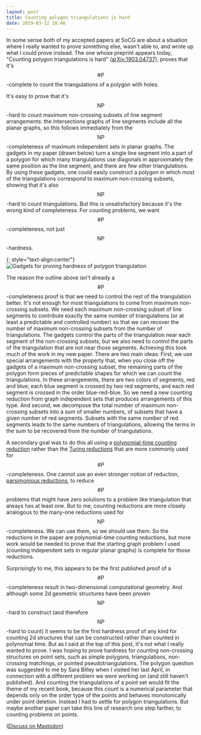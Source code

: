 ```yaml
---
layout: post
title: Counting polygon triangulations is hard
date: 2019-03-12 18:48
---
```

In some sense both of my accepted papers at SoCG are about a situation where I really wanted to prove something else, wasn't able to, and wrote up what I could prove instead. The one whose preprint appears today, "Counting polygon triangulations is hard" ([arXiv:1903.04737](http://arxiv.org/abs/1903.04737)), proves that it's $$\#\mathsf{P}$$-complete to count the triangulations of a polygon with holes.

It's easy to prove that it's $$\mathsf{NP}$$-hard to count maximum non-crossing subsets of line segment arrangements: the intersections graphs of line segments include all the planar graphs, so this follows immediately from the $$\mathsf{NP}$$-completeness of maximum independent sets in planar graphs. The gadgets in my paper (drawn below) turn a single line segment into a part of a polygon for which many triangulations use diagonals in approximately the same position as the line segment, and there are few other triangulations. By using these gadgets, one could easily construct a polygon in which most of the triangulations correspond to maximum non-crossing subsets, showing that it's also $$\mathsf{NP}$$-hard to count triangulations. But this is unsatisfactory because it's the wrong kind of completeness. For counting problems, we want $$\#\mathsf{P}$$-completeness, not just $$\mathsf{NP}$$-hardness.

{: style="text-align:center"}
![Gadgets for proving hardness of polygon triangulation]({{site.baseurl}}/assets/2019/tricount-gadgets.svg)

The reason the outline above isn't already a $$\#\mathsf{P}$$-completeness proof is that we need to control the rest of the triangulation better. It's not enough for most triangulations to come from maximum non-crossing subsets. We need each maximum non-crossing subset of line segments to contribute exactly the same number of triangulations (or at least a predictable and controlled number) so that we can recover the number of maximum non-crossing subsets from the number of triangulations. The gadgets control the parts of the triangulation near each segment of the non-crossing subsets, but we also need to control the parts of the triangulation that are not near those segments. Achieving this took much of the work in my new paper. There are two main ideas: First, we use special arrangements with the property that, when you close off the gadgets of a maximum non-crossing subset, the remaining parts of the polygon form pieces of predictable shapes for which we can count the triangulations. In these arrangements, there are two colors of segments, red and blue; each blue segment is crossed by two red segments, and each red segment is crossed in the order blue-red-blue. So we need a new counting reduction from graph independent sets that produces arrangements of this type. And second, we decompose the total number of maximum non-crossing subsets into a sum of smaller numbers, of subsets that have a given number of red segments. Subsets with the same number of red segments leads to the same numbers of triangulations, allowing the terms in the sum to be recovered from the number of triangulations.

A secondary goal was to do this all using a [polynomial-time counting reduction](https://en.wikipedia.org/wiki/Polynomial-time_counting_reduction) rather than the [Turing reductions](https://en.wikipedia.org/wiki/Turing_reduction) that are more commonly used for $$\#\mathsf{P}$$-completeness. One cannot use an even stronger notion of reduction, [parsimonious reductions](https://en.wikipedia.org/wiki/Parsimonious_reduction), to reduce $$\#\mathsf{P}$$ problems that might have zero solutions to a problem like triangulation that always has at least one. But to me, counting reductions are more closely analogous to the many-one reductions used for $$\mathsf{NP}$$-completeness. We can use them, so we should use them. So the reductions in the paper are polynomial-time counting reductions, but more work would be needed to prove that the starting graph problem I used (counting independent sets in regular planar graphs) is complete for those reductions.

Surprisingly to me, this appears to be the first published proof of a $$\#\mathsf{P}$$-completeness result in two-dimensional computational geometry. And although some 2d geometric structures have been proven $$\mathsf{NP}$$-hard to construct (and therefore $$\mathsf{NP}$$-hard to count) it seems to be the first hardness proof of any kind for counting 2d structures that can be constructed rather than counted in polynomial time. But as I said at the top of this post, it's not what I really wanted to prove. I was hoping to prove hardness for counting non-crossing structures on point sets, such as simple polygons, triangulations, non-crossing matchings, or pointed pseudotriangulations. The polygon question was suggested to me by Sara Billey when I visited her last April, in connection with a different problem we were working on (and still haven't published). And counting the triangulations of a point set would fit the theme of my recent book, because this count is a numerical parameter that depends only on the order type of the points and behaves monotonically under point deletion. Instead I had to settle for polygon triangulations. But maybe another paper can take this line of research one step farther, to counting problems on points.

([Discuss on Mastodon](https://mathstodon.xyz/@11011110/101741985429465998))